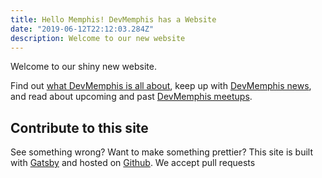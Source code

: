 ```yaml
---
title: Hello Memphis! DevMemphis has a Website
date: "2019-06-12T22:12:03.284Z"
description: Welcome to our new website
---
```


Welcome to our shiny new website. 

Find out [what DevMemphis is all about](/about), keep up with [DevMemphis news](/blog), and read about upcoming and past [DevMemphis meetups](/meetups).

## Contribute to this site
See something wrong? Want to make something prettier? This site is built with [Gatsby](https://www.gatsbyjs.org/) and hosted on [Github](http://github.com/devmemphis/website). We accept pull requests
